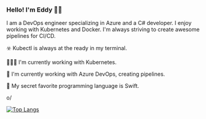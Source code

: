 ### Hello! I'm Eddy 🏴‍☠️ 
I am a DevOps engineer specializing in Azure and a C# developer. I enjoy working with Kubernetes and Docker. I'm always striving to create awesome pipelines for CI/CD.

☣️   Kubectl is always at the ready in my terminal.

👨🏼‍💻  I'm currently working with Kubernetes.

🚀  I'm currently working with Azure DevOps, creating pipelines.

🖤  My secret favorite programming language is Swift.

o/

[![Top Langs](https://github-readme-stats.vercel.app/api/top-langs/?username=eddyv73&layout=compact&langs_count=8&hide=javascript,html,css)](https://github.com/anuraghazra/github-readme-stats)




